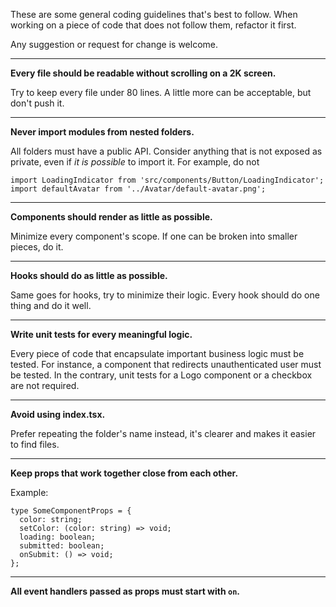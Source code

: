 These are some general coding guidelines that's best to follow. When working on a piece of code that does not follow
them, refactor it first.

Any suggestion or request for change is welcome.

---

**Every file should be readable without scrolling on a 2K screen.**

Try to keep every file under 80 lines. A little more can be acceptable, but don't push it.

---

**Never import modules from nested folders.**

All folders must have a public API. Consider anything that is not exposed as private, even if _it is possible_ to import
it. For example, do not

```tsx static
import LoadingIndicator from 'src/components/Button/LoadingIndicator';
import defaultAvatar from '../Avatar/default-avatar.png';
```

---

**Components should render as little as possible.**

Minimize every component's scope. If one can be broken into smaller pieces, do it.

---

**Hooks should do as little as possible.**

Same goes for hooks, try to minimize their logic. Every hook should do one thing and do it well.

---

**Write unit tests for every meaningful logic.**

Every piece of code that encapsulate important business logic must be tested. For instance, a component that redirects
unauthenticated user must be tested. In the contrary, unit tests for a Logo component or a checkbox are not required.

---

**Avoid using index.tsx.**

Prefer repeating the folder's name instead, it's clearer and makes it easier to find files.

---

**Keep props that work together close from each other.**

Example:

```tsx static
type SomeComponentProps = {
  color: string;
  setColor: (color: string) => void;
  loading: boolean;
  submitted: boolean;
  onSubmit: () => void;
};
```

---

**All event handlers passed as props must start with `on`.**
